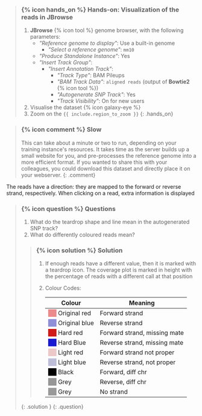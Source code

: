 > ### {% icon hands_on %} Hands-on: Visualization of the reads in JBrowse
>
> 1. **JBrowse** {% icon tool %} genome browser, with the following parameters:
>    - *"Reference genome to display"*: Use a built-in genome
>       - *"Select a reference genome"*: `mm10`
>    - *"Produce Standalone Instance"*: Yes
>    - *"Insert Track Group"*:
>       - *"Insert Annotation Track"*:
>          - *"Track Type"*: BAM Pileups
>          - *"BAM Track Data"*: `aligned reads` (output of **Bowtie2** {% icon tool %})
>          - *"Autogenerate SNP Track"*: Yes
>          - *"Track Visibility"*: On for new users
> 2. Visualise the dataset {% icon galaxy-eye %}
> 3. Zoom on the `{{ include.region_to_zoom }}`
{: .hands_on}

> ### {% icon comment %} Slow
> This can take about a minute or two to run, depending on your training instance's resources. It takes time as the server builds up a small website for you, and pre-processes the reference genome into a more efficient format. If you wanted to share this with your colleagues, you could download this dataset and directly place it on your webserver.
{: .comment}

The reads have a direction: they are mapped to the forward or reverse strand, respectively. When clicking on a read, extra information is displayed

> ### {% icon question %} Questions
>
> 1. What do the teardrop shape and line mean in the autogenerated SNP track?
> 2. What do differently coloured reads mean?
>
> > ### {% icon solution %} Solution
> > 1. If enough reads have a different value, then it is marked with a teardrop icon. The coverage plot is marked in height with the percentage of reads with a different call at that position
> > 2. Colour Codes:
> >
> >    Colour                                                                         | Meaning
> >    ---                                                                            | ---
> >    <i style="background:#ec8b8b">&nbsp;&nbsp;&nbsp;&nbsp;&nbsp;</i> Original red  | Forward strand
> >    <i style="background:#8f8fd8">&nbsp;&nbsp;&nbsp;&nbsp;&nbsp;</i> Original blue | Reverse strand
> >    <i style="background:#d11919">&nbsp;&nbsp;&nbsp;&nbsp;&nbsp;</i> Hard red      | Forward strand, missing mate
> >    <i style="background:#1919d1">&nbsp;&nbsp;&nbsp;&nbsp;&nbsp;</i> Hard Blue     | Reverse strand, missing mate
> >    <i style="background:#ecc8c8">&nbsp;&nbsp;&nbsp;&nbsp;&nbsp;</i> Light red     | Forward strand not proper
> >    <i style="background:#bebed8">&nbsp;&nbsp;&nbsp;&nbsp;&nbsp;</i> Light blue    | Reverse strand, not proper
> >    <i style="background:#000000">&nbsp;&nbsp;&nbsp;&nbsp;&nbsp;</i> Black         | Forward, diff chr
> >    <i style="background:#969696">&nbsp;&nbsp;&nbsp;&nbsp;&nbsp;</i> Grey          | Reverse, diff chr
> >    <i style="background:#999999">&nbsp;&nbsp;&nbsp;&nbsp;&nbsp;</i> Grey          | No strand
> {: .solution }
{: .question}
